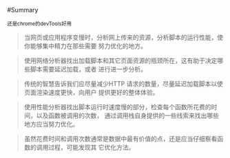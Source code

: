 #Summary 

<small>还是chrome的devTools好用</small>
 
> 当网页或应用程序变慢时，分析网上传来的资源，分析脚本的运行性能，使你能够集中精力在那些需要
  努力优化的地方。

> 使用网络分析器找出加载脚本和其它页面资源的瓶颈所在，这有助于决定哪些脚本需要延迟加载，或者
  进行进一步分析。

> 传统的智慧告诉我们应尽量减少HTTP 请求的数量，尽量延迟加载脚本以使页面渲染速度更快，向用户
  提供更好的整体体验。

> 使用性能分析器找出脚本运行时速度慢的部分，检查每个函数所花费的时间，以及函数被调用的次数，
  通过调用栈自身提供的一些线索来找出哪些地方应当努力优化。

> 虽然花费时间和调用次数通常是数据中最有价值的点，还是应当仔细察看函数的调用过程，可能发现其
  它优化方法。
  
  